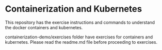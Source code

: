 # Containerization and Kubernetes
This repository has the exercise instructions and commands to understand the docker containers and kubernetes. 

containerization-demo/exercises folder have exercises for containers and kubernetes. Please read the readme.md file before proceeding to exercises.
